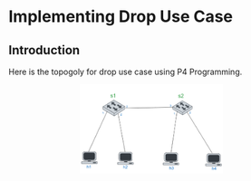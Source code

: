 # Implementing Drop Use Case
## Introduction
Here is the topogoly for drop use case using P4 Programming. 

<p align="center">
    <img width="50%" src="/img/Drop_topo.png">

</p>